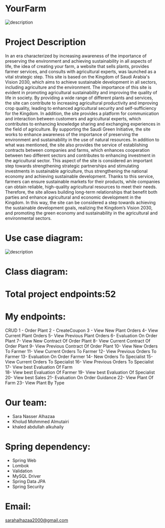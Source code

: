 # YourFarm
![description](https://cdn.discordapp.com/attachments/1234214915905032257/1237322101531344896/logo_yourfarme.png?ex=663b3981&is=6639e801&hm=60ea1484594bad454f65d391e8abdb343cb085b5f9b46e0b146c13bf6abc35bc&)

# Project Description
In an era characterized by increasing awareness of the importance of preserving the environment and achieving sustainability in all aspects of life, the idea of ​​creating your farm, a website that sells plants, provides farmer services, and consults with agricultural experts, was launched as a vital strategic step. This site is based on the Kingdom of Saudi Arabia's Vision 2030, which aims to achieve sustainable development in all sectors, including agriculture and the environment. The importance of this site is evident in promoting agricultural sustainability and improving the quality of life in society. By providing a wide range of different plants and services, the site can contribute to increasing agricultural productivity and improving crop quality, leading to enhanced agricultural security and self-sufficiency for the Kingdom. In addition, the site provides a platform for communication and interaction between customers and agricultural experts, which contributes to enhancing knowledge sharing and exchanging experiences in the field of agriculture. By supporting the Saudi Green Initiative, the site works to enhance awareness of the importance of preserving the environment and sustainability in the use of natural resources. In addition to what was mentioned, the site also provides the service of establishing contracts between companies and farms, which enhances cooperation between two different sectors and contributes to enhancing investment in the agricultural sector. This aspect of the site is considered an important step towards strengthening strategic partnerships and stimulating investments in sustainable agriculture, thus strengthening the national economy and achieving sustainable development. Thanks to this service, farmers can ensure sustainable markets for their products, while companies can obtain reliable, high-quality agricultural resources to meet their needs. Therefore, the site allows building long-term relationships that benefit both parties and enhance agricultural and economic development in the Kingdom. In this way, the site can be considered a step towards achieving the sustainable development goals, realizing the Kingdom’s Vision 2030, and promoting the green economy and sustainability in the agricultural and environmental sectors.

# Use case diagram:
![description](https://cdn.discordapp.com/attachments/1234214915905032257/1237335052321423381/731D2124-CC60-47DA-BCC9-31D9CF97F912_1_105_c.jpeg?ex=663b4591&is=6639f411&hm=f09773a71d22fe59644c36e61a3f418054d7ee80a31c5999d7b06794fefaf05d&)

# Class diagram:

# Total project endpoints:52

# My endpoints:
   CRUD 
1 - Order Plant
2 - CreateCoupon
3 - View New Plant Orders
4- View Current Plant Orders
5- View Previous Plant Orders
6- Evaluation On Order Plant
7- View New Contract Of Order Plant
8- View Current Contract Of Order Plant
9- View Previous Contract Of Order Plant
10- View New Orders To Farmer
11- View Current Orders To Farmer
12- View Previous Orders To Farmer
13- Evaluation On Order Farmer
14- New Orders To Specialist
15- View Current Orders To Specialist 
16- View Previous Orders To Specialist 
17- View best Evaluation Of Farm  
18- View best Evaluation Of Farmer
19- View best Evaluation Of Specialist
20- View best Sales
21- Evaluation On Order Guidance
22- View Plant Of Farm 
23- View Plant By Type

# Our team:
- Sara Nasser Alhazaa
- Kholud Mohmmed Almutairi
- khaled abdullah alkuhaily
  
# Spring dependency:
- Spring Web
- Lombok
- Validation
- MySQL Driver
- Spring Data JPA
- Spring Security
   
# Email:
sarahalhazaa2000@gmail.com

